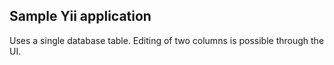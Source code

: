 ## Sample Yii application

Uses a single database table.
Editing of two columns is possible through the UI.